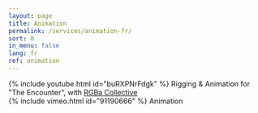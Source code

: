 ```yaml
---
layout: page
title: Animation
permalink: /services/animation-fr/
sort: 0
in_menu: false
lang: fr
ref: animation
---
```


{% include youtube.html id="buRXPNrFdgk" %}
Rigging & Animation for "The Encounter", with [RGBa Collective][1]
<br/>
{% include vimeo.html id="91190666" %}
Animation
<br/>

[1]: http://RGBa.fr
